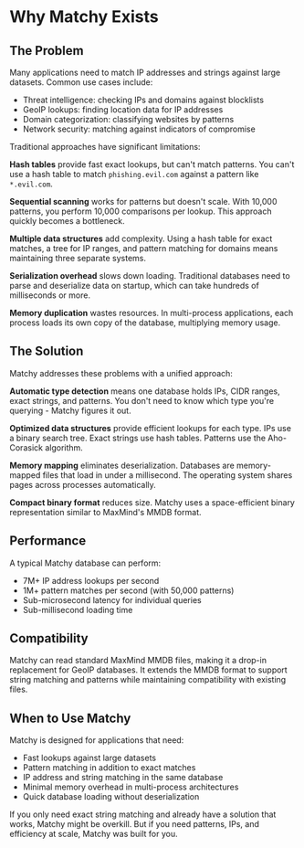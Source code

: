 # Why Matchy Exists

## The Problem

Many applications need to match IP addresses and strings against large datasets. Common
use cases include:

- Threat intelligence: checking IPs and domains against blocklists
- GeoIP lookups: finding location data for IP addresses
- Domain categorization: classifying websites by patterns
- Network security: matching against indicators of compromise

Traditional approaches have significant limitations:

**Hash tables** provide fast exact lookups, but can't match patterns. You can't use a hash
table to match `phishing.evil.com` against a pattern like `*.evil.com`.

**Sequential scanning** works for patterns but doesn't scale. With 10,000 patterns, you
perform 10,000 comparisons per lookup. This approach quickly becomes a bottleneck.

**Multiple data structures** add complexity. Using a hash table for exact matches, a tree
for IP ranges, and pattern matching for domains means maintaining three separate systems.

**Serialization overhead** slows down loading. Traditional databases need to parse and
deserialize data on startup, which can take hundreds of milliseconds or more.

**Memory duplication** wastes resources. In multi-process applications, each process loads
its own copy of the database, multiplying memory usage.

## The Solution

Matchy addresses these problems with a unified approach:

**Automatic type detection** means one database holds IPs, CIDR ranges, exact strings, and
patterns. You don't need to know which type you're querying - Matchy figures it out.

**Optimized data structures** provide efficient lookups for each type. IPs use a binary
search tree. Exact strings use hash tables. Patterns use the Aho-Corasick algorithm.

**Memory mapping** eliminates deserialization. Databases are memory-mapped files that load
in under a millisecond. The operating system shares pages across processes automatically.

**Compact binary format** reduces size. Matchy uses a space-efficient binary representation
similar to MaxMind's MMDB format.

## Performance

A typical Matchy database can perform:

- 7M+ IP address lookups per second
- 1M+ pattern matches per second (with 50,000 patterns)
- Sub-microsecond latency for individual queries
- Sub-millisecond loading time

## Compatibility

Matchy can read standard MaxMind MMDB files, making it a drop-in replacement for GeoIP
databases. It extends the MMDB format to support string matching and patterns while
maintaining compatibility with existing files.

## When to Use Matchy

Matchy is designed for applications that need:

- Fast lookups against large datasets
- Pattern matching in addition to exact matches
- IP address and string matching in the same database
- Minimal memory overhead in multi-process architectures
- Quick database loading without deserialization

If you only need exact string matching and already have a solution that works, Matchy
might be overkill. But if you need patterns, IPs, and efficiency at scale, Matchy was
built for you.
